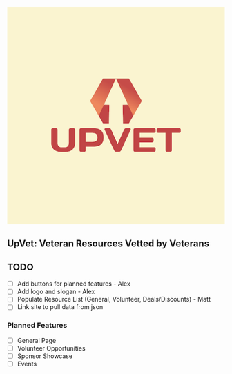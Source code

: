 ![UpVet Logo](upvet.png)

## UpVet: Veteran Resources Vetted by Veterans


## TODO
- [ ] Add buttons for planned features  - Alex
- [ ] Add logo and slogan - Alex
- [ ] Populate Resource List (General, Volunteer, Deals/Discounts) - Matt
- [ ] Link site to pull data from json

### Planned Features
- [ ] General Page
- [ ] Volunteer Opportunities
- [ ] Sponsor Showcase
- [ ] Events
